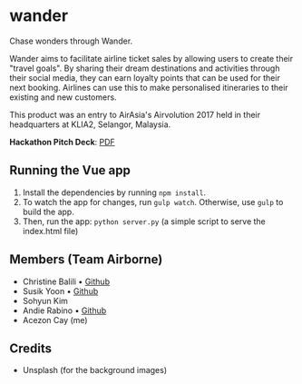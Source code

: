 # wander

Chase wonders through Wander.

Wander aims to facilitate airline ticket sales by allowing users to create their "travel goals". By sharing their dream destinations and activities through their social media, they can earn loyalty points that can be used for their next booking. Airlines can use this to make personalised itineraries to their existing and new customers.

This product was an entry to AirAsia's Airvolution 2017 held in their headquarters at KLIA2, Selangor, Malaysia.

**Hackathon Pitch Deck**: [PDF](/public/pitch.pdf)

## Running the Vue app
1. Install the dependencies by running `npm install`.
2. To watch the app for changes, run `gulp watch`. Otherwise, use `gulp` to build the app.
3. Then, run the app: `python server.py` (a simple script to serve the index.html file)

## Members (Team Airborne)
- Christine Balili • [Github](https://github.com/christinebalili)
- Susik Yoon • [Github](https://github.com/susikyoon)
- Sohyun Kim
- Andie Rabino • [Github](https://github.com/heyandie)
- Acezon Cay (me)

## Credits
- Unsplash (for the background images)
